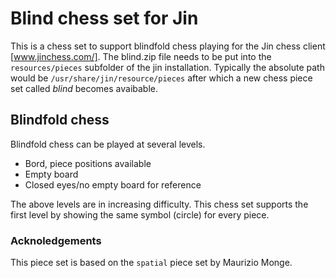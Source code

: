 Blind chess set for Jin
=======================

This is a chess set to support blindfold chess playing for the Jin chess client [www.jinchess.com/]. The blind.zip file needs to be put into the `resources/pieces` subfolder of the jin installation. Typically the absolute path would be `/usr/share/jin/resource/pieces` after which a new chess piece set called *blind* becomes avaibable.

Blindfold chess
---------------
Blindfold chess can be played at several levels.

  * Bord, piece positions available
  * Empty board
  * Closed eyes/no empty board for reference

The above levels are in increasing difficulty. This chess set supports the first level by showing the same symbol (circle) for every piece.

### Acknoledgements

This piece set is based on the `spatial` piece set by Maurizio Monge.
